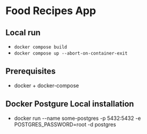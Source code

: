 # Food Recipes App


## Local run

- `docker compose build`
- `docker compose up --abort-on-container-exit`

## Prerequisites

- docker + docker-compose

## Docker Postgure Local installation 
- docker run --name some-postgres -p 5432:5432 -e POSTGRES_PASSWORD=root -d postgres
